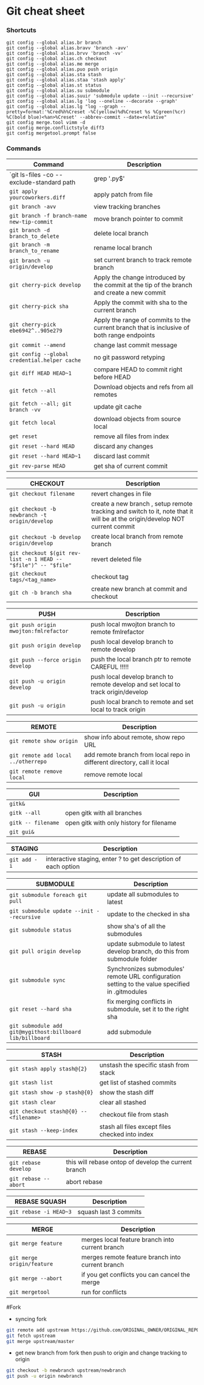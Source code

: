 # Git cheat sheet

### Shortcuts
```
git config --global alias.br branch
git config --global alias.bravv 'branch -avv'
git config --global alias.brvv 'branch -vv'
git config --global alias.ch checkout
git config --global alias.me merge
git config --global alias.puo push origin
git config --global alias.sta stash
git config --global alias.staa 'stash apply'
git config --global alias.st status
git config --global alias.su submodule
git config --global alias.suuir 'submodule update --init --recursive'
git config --global alias.lg 'log --oneline --decorate --graph'
git config --global alias.lg "log --graph --pretty=format:'%Cred%h%Creset -%C(yellow)%d%Creset %s %Cgreen(%cr) %C(bold blue)<%an>%Creset' --abbrev-commit --date=relative"
git config merge.tool vimm -d
git config merge.conflictstyle diff3
git config mergetool.prompt false
```
### Commands
Command|Description
-------|-----------
`git ls-files -co --exclude-standard path | grep '\.py$' | xargs git add`|only add py files from path directory
`git apply yourcoworkers.diff`|apply patch from file
`git branch -avv`|view tracking branches
`git branch -f branch-name new-tip-commit`|move branch pointer to commit
`git branch -d branch_to_delete`|delete local branch
`git branch -m branch_to_rename`|rename local branch
`git branch -u origin/develop`|set current branch to track remote branch
`git cherry-pick develop`|Apply the change introduced by the commit at the tip of the branch and create a new commit
`git cherry-pick sha`|Apply the commit with sha to the current branch 
`git cherry-pick ebe6942^..905e279`|Apply the range of commits to the current branch that is inclusive of both range endpoints 
`git commit --amend`|change last commit message
`git config --global credential.helper cache`|no git password retyping
`git diff HEAD HEAD~1`|compare HEAD to commit right before HEAD
`git fetch --all`|Download objects and refs from all remotes
`git fetch --all; git branch -vv`|update git cache
`git fetch local`|download objects from source local
`get reset`|remove all files from index
`git reset --hard HEAD`|discard any changes
`git reset --hard HEAD~1`|discard last commit
`git rev-parse HEAD`|get sha of current commit

CHECKOUT|Description
-------|-----------
`git checkout filename`|revert changes in file
`git checkout -b newbranch -t origin/develop`|create a new branch , setup remote tracking and switch to it, note that it will be at the origin/develop NOT current commit
`git checkout -b develop origin/develop`|create local branch from remote branch
`git checkout $(git rev-list -n 1 HEAD -- "$file")^ -- "$file"`|revert deleted file
`git checkout tags/<tag_name>`|checkout tag
`git ch -b branch sha`|create new branch at commit and checkout

PUSH|Description
----|-----------
`git push origin mwojton:fmlrefactor`|push local mwojton branch to remote fmlrefactor
`git push origin develop`|push local develop branch to remote develop
`git push --force origin develop`|push the local branch ptr to remote CAREFUL !!!!!
`git push -u origin develop`|push local develop branch to remote develop and set local to track origin/develop
`git push -u origin`|push local branch to remote and set local to track origin

REMOTE|Description
------|-----------
`git remote show origin`|show info about remote, show repo URL
`git remote add local ../otherrepo`|add remote branch from local repo in different directory, call it local
`git remote remove local`|remove remote local

GUI|Description
---|-----------
`gitk&`|
`gitk --all`|open gitk with all branches
`gitk -- filename`|open gitk with only history for filename
`git gui&`|

STAGING|Description
-------|-----------
`git add -i`|interactive staging, enter ? to get description of each option

SUBMODULE|Description
---------|-----------
`git submodule foreach git pull`|update all submodules to latest
`git submodule update --init --recursive`|update to the checked in sha
`git submodule status`|show  sha's of all the submodules
`git pull origin develop`|update submodule to latest develop branch, do this from submodule folder
`git submodule sync`|Synchronizes submodules' remote URL configuration setting to the value specified in .gitmodules
`git reset --hard sha`|fix merging conflicts in submodule, set it to the right sha
`git submodule add git@mygithost:billboard lib/billboard`|add submodule

STASH|Description
-----|-----------
`git stash apply stash@{2}`|unstash the specific stash from stack
`git stash list`|get list of stashed commits
`git stash show -p stash@{0}`|show the stash diff
`git stash clear`|clear all stashed
`git checkout stash@{0} -- <filename>`|checkout file from stash
`git stash --keep-index`|stash all files except files checked into index

REBASE|Description
------|-----------
`git rebase develop`|this will rebase ontop of develop the current branch
`git rebase --abort`|abort rebase

REBASE SQUASH|Description
-------------|-----------
`git rebase -i HEAD~3`|squash last 3 commits


MERGE|Description
-----|-----------
`git merge feature`|merges local feature branch into current branch
`git merge origin/feature`|merges remote feature branch into current branch
`git merge --abort`|if you get conflicts you can cancel the merge
`git mergetool`|run for conflicts

#Fork
* syncing fork
```bash
git remote add upstream https://github.com/ORIGINAL_OWNER/ORIGINAL_REPOSITORY.git
git fetch upstream
git merge upstream/master
```
* get new branch from fork then push to origin and change tracking to origin
```bash
git checkout -b newbranch upstream/newbranch
git push -u origin newbranch
